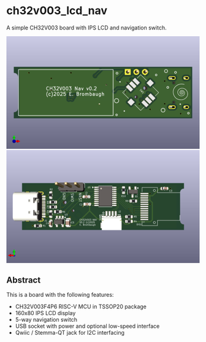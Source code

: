 # ch32v003_lcd_nav
A simple CH32V003 board with IPS LCD and navigation switch.

![front view](doc/ch32v003_nav_front.png)
![back view](doc/ch32v003_nav_back.png)

## Abstract
This is a board with the following features:
* CH32V003F4P6 RISC-V MCU in TSSOP20 package
* 160x80 IPS LCD display
* 5-way navigation switch
* USB socket with power and optional low-speed interface
* Qwiic / Stemma-QT jack for I2C interfacing

